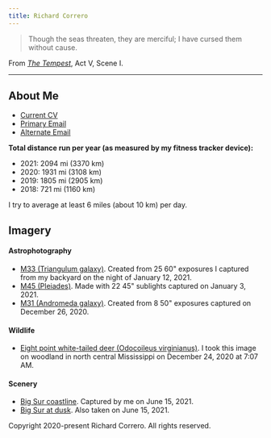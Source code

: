 ```yaml
---
title: Richard Correro
---
```


>Though the seas threaten, they are merciful;
I have cursed them without cause.

From [_The Tempest_](http://shakespeare.mit.edu/tempest/full.html), Act V, Scene I. 

---

## About Me

- [Current CV](files/richard_correro_resume_2022_se_m.pdf) 
- [Primary Email](mailto:rcorrero@stanford.edu)
- [Alternate Email](mailto:rcorrero@gmail.com)

__Total distance run per year (as measured by my fitness tracker device):__
- 2021: 2094 mi (3370 km)
- 2020: 1931 mi (3108 km)
- 2019: 1805 mi (2905 km)
- 2018: 721 mi (1160 km)

I try to average at least 6 miles (about 10 km) per day.

## Imagery
#### Astrophotography
- [M33 (Triangulum galaxy)](files/2021_1_12_m33_02_processed.png). Created from 25 60" exposures I captured from my backyard on the night of January 12, 2021.
- [M45 (Pleiades)](files/2021_1_4_m45_01_processed.png). Made with 22 45" sublights captured on January 3, 2021. 
- [M31 (Andromeda galaxy)](files/2020_12_26_stack_2_enchanced_2_rotated.png). Created from 8 50" exposures captured on December 26, 2020.

#### Wildlife
- [Eight point white-tailed deer (Odocoileus virginianus)](files/DSC_0889.JPG). I took this image on woodland in north central Mississippi on December 24, 2020 at 7:07 AM.

#### Scenery
- [Big Sur coastline](files/big_sur_dsc3161.png). Captured by me on June 15, 2021.
- [Big Sur at dusk](files/big_sur_dsc3235.png). Also taken on June 15, 2021.

[](files/on_line_weak_supervision.pdf)



Copyright 2020-present Richard Correro. All rights reserved.